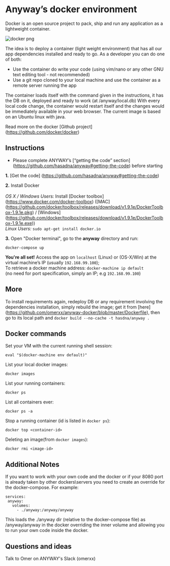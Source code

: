Anyway’s docker environment
===========================

Docker is an open source project to pack, ship and run any application as a lightweight container.

 ![docker png](static/img/docker.png)

The idea is to deploy a container (light weight environment) that has all our app dependencies installed and ready to go.
As a developer you can do one of both:

* Use the container do write your code (using vim/nano or any other GNU text editing tool - not recommended)
* Use a git repo cloned to your local machine and use the container as a remote server running the app

The container loads itself with the command given in the instructions, it has the DB on it, deployed and ready to work (at /anyway/local.db)
With every local code change, the container would restart itself and the changes would be immediately available in your web browser.
The current image is based on an Ubuntu linux with java.

Read more on the docker [Github project] (https://github.com/docker/docker)


Instructions
-----------------------
* Please complete ANYWAY’s [“getting the code” section] (https://github.com/hasadna/anyway#getting-the-code) before starting

**1.** [Get the code] (https://github.com/hasadna/anyway#getting-the-code)

**2.** Install Docker <br><br>
*OS X / Windows Users:* Install [Docker toolbox] (https://www.docker.com/docker-toolbox) ([MAC] (https://github.com/docker/toolbox/releases/download/v1.9.1e/DockerToolbox-1.9.1e.pkg) / [Windows] (https://github.com/docker/toolbox/releases/download/v1.9.1e/DockerToolbox-1.9.1e.exe))<br>
*Linux Users:* `sudo apt-get install docker.io`

**3.** Open "Docker terminal", go to the **anyway** directory and run:

    docker-compose up
**You're all set!** Access the app on `localhost` (Linux) or (OS-X/Win) at the virtual machine’s IP (usually `192.168.99.100`); <br>
To retrieve a docker machine address: `docker-machine ip default` <br>
(no need for port specification, simply an IP; e.g `192.168.99.100`)


More
-----------------------
To install requirements again, redeploy DB or any requirement involving the dependencies installation,
simply rebuild the image; get it from [here] (https://github.com/omerxx/anyway-docker/blob/master/Dockerfile),
then go to its local path and `docker build --no-cache -t hasdna/anyway .`

## Docker commands

Set your VM with the current running shell session:

    eval "$(docker-machine env default)"


List your local docker images:

    docker images

List your running containers:

    docker ps

List all containers ever:

    docker ps -a

Stop a running container (id is listed in `docker ps`):

    docker top <container-id>

Deleting an image(from `docker images`):

    docker rmi <image-id>


Additional Notes
-----------------------
If you want to work with your own code and the docker or if your 8080 port is already taken by other dockers\servers you need to create an override for the docker-compose.
For example:

```version: '2'
services:
 anyway:
   volumes:
     - ./anyway:/anyway/anyway
```

This loads the ./anyway dir (relative to the docker-compose file) as /anyway/anyway in the docker overriding the inner volume and allowing you to run your own code inside the docker.

Questions and ideas
-----------------
Talk to Omer on ANYWAY's Slack (omerxx)
